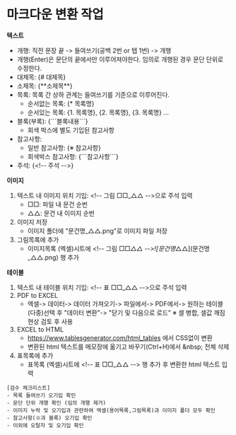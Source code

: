# 마크다운 변환 작업
 **텍스트**  
 - 개행: 직전 문장 끝 -> 들여쓰기(공백 2번 or 탭 1번) -> 개행
  - 개행(Enter)은 문단의 끝에서만 이루어져야한다. 임의로 개행된 경우 문단 단위로 수정한다.
- 대제목: {# 대제목}
- 소제목: {\*\*소제목**}
- 목록: 목록 간 상하 관계는 들여쓰기를 기준으로 이루어진다.
  - 순서없는 목록: {* 목록명}
  - 순서있는 목록: {1. 목록명}, {2. 목록명}, {3. 목록명} ...
- 블록(부록): {\```블록내용\```}
  - 회색 박스에 별도 기입된 참고사항
- 참고사항: 
  - 일반 참고사항: {※ 참고사항}
  - 회색박스 참고사항: {\```참고사항\```}
- 주석: {\<!-- 주석 -->}

**이미지**
1. 텍스트 내 이미지 위치 기입: \<!-- 그림 □□_△△ -->으로 주석 입력
    - □□: 파일 내 문건 순번
    - △△: 문건 내 이미지 순번
2. 이미지 저장
    - 이미지 폴더에 "문건명_△△.png"로 이미지 파일 저장  
3. 그림목록에 추가
    - 이미지목록 (엑셀)시트에 \<!-- 그림 □□_△△ -->\!\[문건명_△△]\(문건명_△△.png) 행 추가  

**테이블**
1. 텍스트 내 테이블 위치 기입: \<!-- 표 □□_△△ -->으로 주석 입력
2. PDF to EXCEL
    - 엑셀-> 데이터-> 데이터 가져오기-> 파일에서-> PDF에서-> 원하는 테이블 (다중)선택 후 "데이터 변환"->  "닫기 및 다음으로 로드"
     ※ 셀 병합, 셀값 깨짐 현상 검토 후 사용
3. EXCEL to HTML
    - https://www.tablesgenerator.com/html_tables 에서 CSS없이 변환
    - 변환된 html 텍스트를 메모장에 옮기고 바꾸기(Ctrl+H)에서 \&nbsp; 전체 삭제
4. 표목록에 추가
    - 표목록 (엑셀)시트에 \<!-- 표 □□_△△ --> 행 추가 후 변환한 html 텍스트 입력
```
[검수 체크리스트]
- 목록 들여쓰기 오기입 확인
- 문단 단위 개행 확인 (임의 개행 제거)
- 이미지 누락 및 오기입과 관련하여 엑셀(용어목록,그림목록)과 이미지 폴더 모두 확인
- 참고사항(※과 블록) 오기입 확인
- 이외에 오탈자 및 오기입 확인
```
